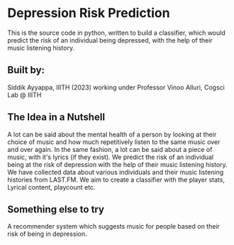 # Depression Risk Prediction
This is the source code in python, written to build a classifier, which would predict the risk of an individual being depressed, with the help of their music listening history. 

## Built by:
Siddik Ayyappa, IIITH (2023) working under Professor Vinoo Alluri, Cogsci Lab @ IIITH

## The Idea in a Nutshell
A lot can be said about the mental health of a person by looking at their choice of music and how much repetitively listen to the same music over and over again. In the same fashion, a lot can be said about a piece of music, with it's lyrics (if they exist). We predict the risk of an individual being at the risk of depression with the help of their music listening history. We have collected data about various individuals and their music listening histories from LAST.FM. We aim to create a classifier with the player stats, Lyrical content, playcount etc. 

## Something else to try
A recommender system which suggests music for people based on their risk of being in depression. 